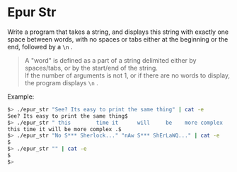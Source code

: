 # Epur Str

Write a program that takes a string, and displays this string with exactly one
space between words, with no spaces or tabs either at the beginning or the end,
followed by a `\n` .

>A "word" is defined as a part of a string delimited either by spaces/tabs, or by the start/end of the string.  
If the number of arguments is not 1, or if there are no words to display, the
program displays `\n` .

Example:
``` bash
$> ./epur_str "See? Its easy to print the same thing" | cat -e
See? Its easy to print the same thing$
$> ./epur_str " this        time it      will     be    more complex  . " | cat -e
this time it will be more complex .$
$> ./epur_str "No S*** Sherlock..." "nAw S*** ShErLaWQ..." | cat -e
$
$> ./epur_str "" | cat -e
$
$>
```